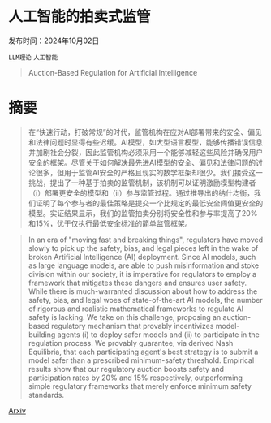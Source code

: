 # 人工智能的拍卖式监管

发布时间：2024年10月02日

`LLM理论` `人工智能`

> Auction-Based Regulation for Artificial Intelligence

# 摘要

> 在“快速行动，打破常规”的时代，监管机构在应对AI部署带来的安全、偏见和法律问题时显得有些迟缓。AI模型，如大型语言模型，能够传播错误信息并加剧社会分裂，因此监管机构必须采用一个能够减轻这些风险并确保用户安全的框架。尽管关于如何解决最先进AI模型的安全、偏见和法律问题的讨论很多，但用于监管AI安全的严格且现实的数学框架却很少。我们接受这一挑战，提出了一种基于拍卖的监管机制，该机制可以证明激励模型构建者（i）部署更安全的模型和（ii）参与监管过程。通过推导出的纳什均衡，我们证明了每个参与者的最佳策略是提交一个比规定的最低安全阈值更安全的模型。实证结果显示，我们的监管拍卖分别将安全性和参与率提高了20%和15%，优于仅执行最低安全标准的简单监管框架。

> In an era of "moving fast and breaking things", regulators have moved slowly to pick up the safety, bias, and legal pieces left in the wake of broken Artificial Intelligence (AI) deployment. Since AI models, such as large language models, are able to push misinformation and stoke division within our society, it is imperative for regulators to employ a framework that mitigates these dangers and ensures user safety. While there is much-warranted discussion about how to address the safety, bias, and legal woes of state-of-the-art AI models, the number of rigorous and realistic mathematical frameworks to regulate AI safety is lacking. We take on this challenge, proposing an auction-based regulatory mechanism that provably incentivizes model-building agents (i) to deploy safer models and (ii) to participate in the regulation process. We provably guarantee, via derived Nash Equilibria, that each participating agent's best strategy is to submit a model safer than a prescribed minimum-safety threshold. Empirical results show that our regulatory auction boosts safety and participation rates by 20% and 15% respectively, outperforming simple regulatory frameworks that merely enforce minimum safety standards.

[Arxiv](https://arxiv.org/abs/2410.01871)